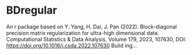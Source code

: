 # BDregular
An r package based on Y. Yang, H. Dai, J. Pan (2022). Block-diagonal precision matrix regularization for ultra-high dimensional data. Computational Statistics & Data Analysis, Volume 179, 2023, 107630, DOI: https://doi.org/10.1016/j.csda.2022.107630
Build ing...
